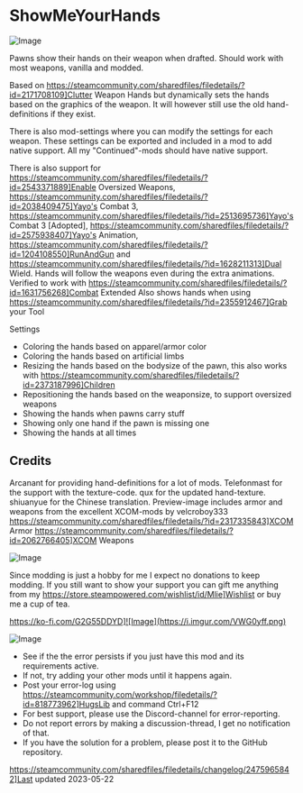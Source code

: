 # ShowMeYourHands

![Image](https://i.imgur.com/iCj5o7O.png)


Pawns show their hands on their weapon when drafted. 
Should work with most weapons, vanilla and modded.

Based on https://steamcommunity.com/sharedfiles/filedetails/?id=2171708109]Clutter Weapon Hands but dynamically sets the hands based on the graphics of the weapon. It will however still use the old hand-definitions if they exist.

There is also mod-settings where you can modify the settings for each weapon. These settings can be exported and included in a mod to add native support.
All my "Continued"-mods should have native support.

There is also support for https://steamcommunity.com/sharedfiles/filedetails/?id=2543371889]Enable Oversized Weapons, https://steamcommunity.com/sharedfiles/filedetails/?id=2038409475]Yayo's Combat 3, https://steamcommunity.com/sharedfiles/filedetails/?id=2513695736]Yayo's Combat 3 [Adopted], https://steamcommunity.com/sharedfiles/filedetails/?id=2575938407]Yayo's Animation, https://steamcommunity.com/sharedfiles/filedetails/?id=1204108550]RunAndGun and https://steamcommunity.com/sharedfiles/filedetails/?id=1628211313]Dual Wield. Hands will follow the weapons even during the extra animations. 
Verified to work with https://steamcommunity.com/sharedfiles/filedetails/?id=1631756268]Combat Extended
Also shows hands when using https://steamcommunity.com/sharedfiles/filedetails/?id=2355912467]Grab your Tool

Settings


-  Coloring the hands based on apparel/armor color
-  Coloring the hands based on artificial limbs
-  Resizing the hands based on the bodysize of the pawn, this also works with https://steamcommunity.com/sharedfiles/filedetails/?id=2373187996]Children
-  Repositioning the hands based on the weaponsize, to support oversized weapons
-  Showing the hands when pawns carry stuff
-  Showing only one hand if the pawn is missing one
-  Showing the hands at all times



## Credits

Arcanant for providing hand-definitions for a lot of mods.
Telefonmast for the support with the texture-code.
qux for the updated hand-texture.
shiuanyue for the Chinese translation.
Preview-image includes armor and weapons from the excellent XCOM-mods by velcroboy333
https://steamcommunity.com/sharedfiles/filedetails/?id=2317335843]XCOM Armor
https://steamcommunity.com/sharedfiles/filedetails/?id=2062766405]XCOM Weapons

![Image](https://i.imgur.com/Ds0rBAD.png)

Since modding is just a hobby for me I expect no donations to keep modding. If you still want to show your support you can gift me anything from my https://store.steampowered.com/wishlist/id/Mlie]Wishlist or buy me a cup of tea.

https://ko-fi.com/G2G55DDYD]![Image](https://i.imgur.com/VWG0yff.png)


![Image](https://i.imgur.com/5xwDG6H.png)



-  See if the the error persists if you just have this mod and its requirements active.
-  If not, try adding your other mods until it happens again.
-  Post your error-log using https://steamcommunity.com/workshop/filedetails/?id=818773962]HugsLib and command Ctrl+F12
-  For best support, please use the Discord-channel for error-reporting.
-  Do not report errors by making a discussion-thread, I get no notification of that.
-  If you have the solution for a problem, please post it to the GitHub repository.


https://steamcommunity.com/sharedfiles/filedetails/changelog/2475965842]Last updated 2023-05-22
